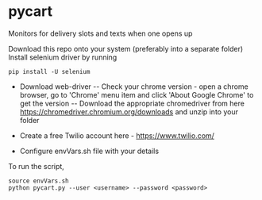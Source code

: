 # pycart
Monitors for delivery slots and texts when one opens up

Download this repo onto your system (preferably into a separate folder)
Install selenium driver by running
```
pip install -U selenium
```

- Download web-driver
 -- Check your chrome version - open a chrome browser, go to 'Chrome' menu item and click 'About Google Chrome' to get the version
 -- Download the appropriate chromedriver from here https://chromedriver.chromium.org/downloads and unzip into your folder

- Create a free Twilio account here - https://www.twilio.com/

- Configure envVars.sh file with your details


To run the script, 
```
source envVars.sh
python pycart.py --user <username> --password <password>
```
